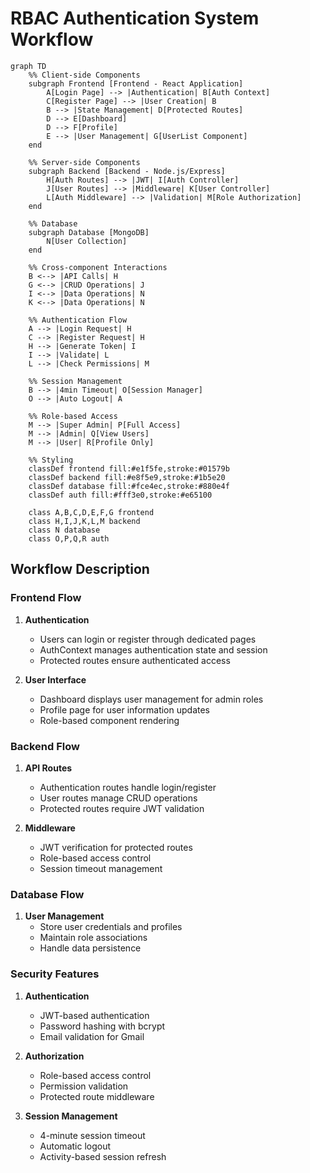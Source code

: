 # RBAC Authentication System Workflow

```mermaid
graph TD
    %% Client-side Components
    subgraph Frontend [Frontend - React Application]
        A[Login Page] --> |Authentication| B[Auth Context]
        C[Register Page] --> |User Creation| B
        B --> |State Management| D[Protected Routes]
        D --> E[Dashboard]
        D --> F[Profile]
        E --> |User Management| G[UserList Component]
    end

    %% Server-side Components
    subgraph Backend [Backend - Node.js/Express]
        H[Auth Routes] --> |JWT| I[Auth Controller]
        J[User Routes] --> |Middleware| K[User Controller]
        L[Auth Middleware] --> |Validation| M[Role Authorization]
    end

    %% Database
    subgraph Database [MongoDB]
        N[User Collection]
    end

    %% Cross-component Interactions
    B <--> |API Calls| H
    G <--> |CRUD Operations| J
    I <--> |Data Operations| N
    K <--> |Data Operations| N

    %% Authentication Flow
    A --> |Login Request| H
    C --> |Register Request| H
    H --> |Generate Token| I
    I --> |Validate| L
    L --> |Check Permissions| M

    %% Session Management
    B --> |4min Timeout| O[Session Manager]
    O --> |Auto Logout| A

    %% Role-based Access
    M --> |Super Admin| P[Full Access]
    M --> |Admin| Q[View Users]
    M --> |User| R[Profile Only]

    %% Styling
    classDef frontend fill:#e1f5fe,stroke:#01579b
    classDef backend fill:#e8f5e9,stroke:#1b5e20
    classDef database fill:#fce4ec,stroke:#880e4f
    classDef auth fill:#fff3e0,stroke:#e65100

    class A,B,C,D,E,F,G frontend
    class H,I,J,K,L,M backend
    class N database
    class O,P,Q,R auth
```

## Workflow Description

### Frontend Flow

1. **Authentication**

   - Users can login or register through dedicated pages
   - AuthContext manages authentication state and session
   - Protected routes ensure authenticated access

2. **User Interface**
   - Dashboard displays user management for admin roles
   - Profile page for user information updates
   - Role-based component rendering

### Backend Flow

1. **API Routes**

   - Authentication routes handle login/register
   - User routes manage CRUD operations
   - Protected routes require JWT validation

2. **Middleware**
   - JWT verification for protected routes
   - Role-based access control
   - Session timeout management

### Database Flow

1. **User Management**
   - Store user credentials and profiles
   - Maintain role associations
   - Handle data persistence

### Security Features

1. **Authentication**

   - JWT-based authentication
   - Password hashing with bcrypt
   - Email validation for Gmail

2. **Authorization**

   - Role-based access control
   - Permission validation
   - Protected route middleware

3. **Session Management**
   - 4-minute session timeout
   - Automatic logout
   - Activity-based session refresh
